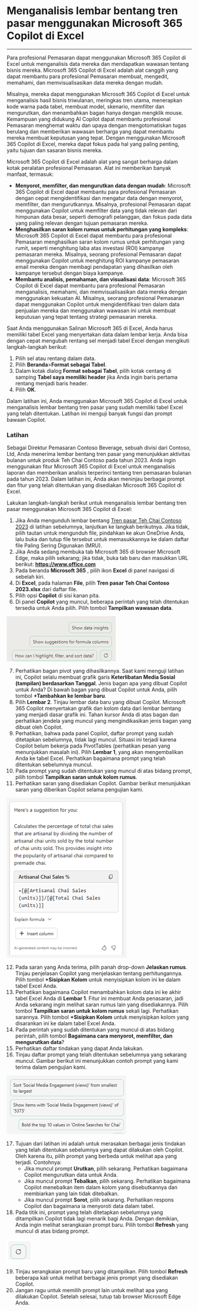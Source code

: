 # Menganalisis lembar bentang tren pasar menggunakan Microsoft 365 Copilot di Excel
---
Para profesional Pemasaran dapat menggunakan Microsoft 365 Copilot di Excel untuk menganalisis data mereka dan mendapatkan wawasan tentang bisnis mereka. Microsoft 365 Copilot di Excel adalah alat canggih yang dapat membantu para profesional Pemasaran membuat, mengedit, memahami, dan memvisualisasikan data mereka dengan mudah.

Misalnya, mereka dapat menggunakan Microsoft 365 Copilot di Excel untuk menganalisis hasil bisnis triwulanan, meringkas tren utama, menerapkan kode warna pada tabel, membuat model, skenario, memfilter dan mengurutkan, dan menambahkan bagan hanya dengan mengklik mouse. Kemampuan yang didukung AI Copilot dapat membantu profesional Pemasaran menghemat waktu dan upaya dengan mengotomatiskan tugas berulang dan memberikan wawasan berharga yang dapat membantu mereka membuat keputusan yang tepat. Dengan menggunakan Microsoft 365 Copilot di Excel, mereka dapat fokus pada hal yang paling penting, yaitu tujuan dan sasaran bisnis mereka.

Microsoft 365 Copilot di Excel adalah alat yang sangat berharga dalam kotak peralatan profesional Pemasaran. Alat ini memberikan banyak manfaat, termasuk:

 -  **Menyorot, memfilter, dan mengurutkan data dengan mudah**: Microsoft 365 Copilot di Excel dapat membantu para profesional Pemasaran dengan cepat mengidentifikasi dan mengatur data dengan menyorot, memfilter, dan mengurutkannya. Misalnya, profesional Pemasaran dapat menggunakan Copilot untuk memfilter data yang tidak relevan dari himpunan data besar, seperti demografi pelanggan, dan fokus pada data yang paling relevan dengan tujuan pemasaran mereka.
 -  **Menghasilkan saran kolom rumus untuk perhitungan yang kompleks**: Microsoft 365 Copilot di Excel dapat membantu para profesional Pemasaran menghasilkan saran kolom rumus untuk perhitungan yang rumit, seperti menghitung laba atas investasi (ROI) kampanye pemasaran mereka. Misalnya, seorang profesional Pemasaran dapat menggunakan Copilot untuk menghitung ROI kampanye pemasaran email mereka dengan membagi pendapatan yang dihasilkan oleh kampanye tersebut dengan biaya kampanye.
 -  **Membantu analisis, pemahaman, dan visualisasi data**: Microsoft 365 Copilot di Excel dapat membantu para profesional Pemasaran menganalisis, memahami, dan memvisualisasikan data mereka dengan menggunakan kekuatan AI. Misalnya, seorang profesional Pemasaran dapat menggunakan Copilot untuk mengidentifikasi tren dalam data penjualan mereka dan menggunakan wawasan ini untuk membuat keputusan yang tepat tentang strategi pemasaran mereka.

Saat Anda menggunakan Salinan Microsoft 365 di Excel, Anda harus memiliki tabel Excel yang menyertakan data dalam lembar kerja. Anda bisa dengan cepat mengubah rentang sel menjadi tabel Excel dengan mengikuti langkah-langkah berikut:

1.  Pilih sel atau rentang dalam data.
2.  Pilih **Beranda**&gt;**Format sebagai Tabel**.
3.  Dalam kotak dialog **Format sebagai Tabel**, pilih kotak centang di samping **Tabel saya memiliki header** jika Anda ingin baris pertama rentang menjadi baris header.
4.  Pilih **OK**.

Dalam latihan ini, Anda menggunakan Microsoft 365 Copilot di Excel untuk menganalisis lembar bentang tren pasar yang sudah memiliki tabel Excel yang telah ditentukan. Latihan ini menguji banyak fungsi dan prompt bawaan Copilot.<br>

### Latihan

Sebagai Direktur Pemasaran Contoso Beverage, sebuah divisi dari Contoso, Ltd, Anda menerima lembar bentang tren pasar yang menunjukkan aktivitas bulanan untuk produk Teh Chai Contoso pada tahun 2023. Anda ingin menggunakan fitur Microsoft 365 Copilot di Excel untuk menganalisis laporan dan memberikan analisis terperinci tentang tren pemasaran bulanan pada tahun 2023. Dalam latihan ini, Anda akan meninjau berbagai prompt dan fitur yang telah ditentukan yang disediakan Microsoft 365 Copilot di Excel.

Lakukan langkah-langkah berikut untuk menganalisis lembar bentang tren pasar menggunakan Microsoft 365 Copilot di Excel:

1.  Jika Anda mengunduh lembar bentang [Tren pasar Teh Chai Contoso 2023](https://go.microsoft.com/fwlink/?linkid=2268822) di latihan sebelumnya, lanjutkan ke langkah berikutnya. Jika tidak, pilih tautan untuk mengunduh file, pindahkan ke akun OneDrive Anda, lalu buka dan tutup file tersebut untuk memasukkannya ke dalam daftar file Paling Sering Digunakan (MRU).
2.  Jika Anda sedang membuka tab Microsoft 365 di browser Microsoft Edge, maka pilih sekarang; jika tidak, buka tab baru dan masukkan URL berikut: **https://www.office.com**
3.  Pada beranda **Microsoft 365** , pilih ikon **Excel** di panel navigasi di sebelah kiri.
4.  Di **Excel**, pada halaman **File**, pilih **Tren pasar Teh Chai Contoso 2023.xlsx** dari daftar file.
5.  Pilih opsi **Copilot** di sisi kanan pita.
6.  Di panel **Copilot** yang muncul, beberapa perintah yang telah ditentukan tersedia untuk Anda pilih. Pilih tombol **Tampilkan wawasan data**.
    
  ![Cuplikan layar yang menunjukkan prompt yang sudah ditentukan sebelumnya di panel Copilot.](../media/copilot-excel-prompts-fb96f587.png)
    
7.  Perhatikan bagan pivot yang dihasilkannya. Saat kami menguji latihan ini, Copilot selalu membuat grafik garis **Keterlibatan Media Sosial (tampilan) berdasarkan Tanggal**. Jenis bagan apa yang dibuat Copilot untuk Anda? Di bawah bagan yang dibuat Copilot untuk Anda, pilih tombol **+Tambahkan ke lembar baru**.
8.  Pilih **Lembar 2**. Tinjau lembar data baru yang dibuat Copilot. Microsoft 365 Copilot menyertakan grafik dan kolom data dari lembar bentang yang menjadi dasar grafik ini. Tahan kursor Anda di atas bagan dan perhatikan jendela yang muncul yang mengindikasikan jenis bagan yang dibuat oleh Copilot.
9.  Perhatikan, bahwa pada panel Copilot, daftar prompt yang sudah ditetapkan sebelumnya, tidak lagi muncul. Situasi ini terjadi karena Copilot belum bekerja pada PivotTables (perhatikan pesan yang menunjukkan masalah ini). Pilih **Lembar 1**, yang akan mengembalikan Anda ke tabel Excel. Perhatikan bagaimana prompt yang telah ditentukan sebelumnya muncul.
10. Pada prompt yang sudah ditentukan yang muncul di atas bidang prompt, pilih tombol **Tampilkan saran untuk kolom rumus**.
11. Perhatikan saran yang disediakan Copilot. Gambar berikut menunjukkan saran yang diberikan Copilot selama pengujian kami.
    
   ![Cuplikan layar memperlihatkan saran Copilot yang melibatkan penjualan Artisanal Chai.](../media/copilot-excel-suggestion-artisanal-63acef26.png)
    
12. Pada saran yang Anda terima, pilih panah drop-down **Jelaskan rumus**. Tinjau penjelasan Copilot yang menjelaskan tentang perhitungannya. Pilih tombol **+Sisipkan Kolom** untuk menyisipkan kolom ini ke dalam tabel Excel Anda.
13. Perhatikan bagaimana Copilot menambahkan kolom data ini ke akhir tabel Excel Anda di **Lembar 1**. Fitur ini membuat Anda penasaran, jadi Anda sekarang ingin melihat saran rumus lain yang disediakannya. Pilih tombol **Tampilkan saran untuk kolom rumus** sekali lagi. Perhatikan sarannya. Pilih tombol **+Sisipkan Kolom** untuk menyisipkan kolom yang disarankan ini ke dalam tabel Excel Anda.
14. Pada perintah yang sudah ditentukan yang muncul di atas bidang perintah, pilih tombol **Bagaimana cara menyorot, memfilter, dan mengurutkan data**?
15. Perhatikan daftar tindakan yang dapat Anda lakukan.
16. Tinjau daftar prompt yang telah ditentukan sebelumnya yang sekarang muncul. Gambar berikut ini menunjukkan contoh prompt yang kami terima dalam pengujian kami.
    
   ![Cuplikan layar menunjukkan berbagai prompt data yang sudah ditentukan, seperti mengurutkan, menebalkan, dan menampilkan item tertentu.](../media/copilot-excel-data-prompts-a5b3d933.png)
    
17. Tujuan dari latihan ini adalah untuk merasakan berbagai jenis tindakan yang telah ditentukan sebelumnya yang dapat dilakukan oleh Copilot. Oleh karena itu, pilih prompt yang berbeda untuk melihat apa yang terjadi. Contohnya:
     -  Jika muncul prompt **Urutkan**, pilih sekarang. Perhatikan bagaimana Copilot mengurutkan data untuk Anda.
     -  Jika muncul prompt **Tebalkan**, pilih sekarang. Perhatikan bagaimana Copilot menebalkan item dalam kolom yang disebutkannya dan membiarkan yang lain tidak ditebalkan.
     -  Jika muncul prompt **Sorot**, pilih sekarang. Perhatikan respons Copilot dan bagaimana ia menyoroti data dalam tabel.
18. Pada titik ini, prompt yang telah ditetapkan sebelumnya yang ditampilkan Copilot tidak lagi menarik bagi Anda. Dengan demikian, Anda ingin melihat serangkaian prompt baru. Pilih tombol **Refresh** yang muncul di atas bidang prompt.
    
   ![Cuplikan layar yang menunjukkan tombol prompt Refresh.](../media/copilot-excel-refresh-prompt-icon-3e82c059.png)
    
    
19. Tinjau serangkaian prompt baru yang ditampilkan. Pilih tombol **Refresh** beberapa kali untuk melihat berbagai jenis prompt yang disediakan Copilot.
20. Jangan ragu untuk memilih prompt lain untuk melihat apa yang dilakukan Copilot. Setelah selesai, tutup tab browser Microsoft Edge Anda.
